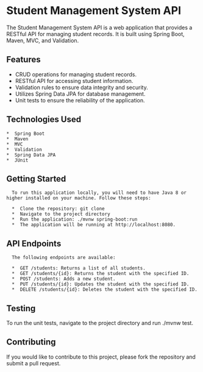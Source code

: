 # Student Management System API

The Student Management System API is a web application that provides a RESTful API for managing student records. It is built using Spring Boot, Maven, MVC, and Validation.

## Features
   * CRUD operations for managing student records.
   * RESTful API for accessing student information.
   * Validation rules to ensure data integrity and security.
   * Utilizes Spring Data JPA for database management.
   * Unit tests to ensure the reliability of the application.
## Technologies Used
    *  Spring Boot
    *  Maven
    *  MVC
    *  Validation
    *  Spring Data JPA
    *  JUnit
## Getting Started
      To run this application locally, you will need to have Java 8 or higher installed on your machine. Follow these steps:

      *  Clone the repository: git clone 
      *  Navigate to the project directory
      *  Run the application: ./mvnw spring-boot:run
      *  The application will be running at http://localhost:8080.

## API Endpoints
      The following endpoints are available:

      *  GET /students: Returns a list of all students.
      *  GET /students/{id}: Returns the student with the specified ID.
      *  POST /students: Adds a new student.
      *  PUT /students/{id}: Updates the student with the specified ID.
      *  DELETE /students/{id}: Deletes the student with the specified ID.
## Testing
To run the unit tests, navigate to the project directory and run ./mvnw test.

## Contributing
If you would like to contribute to this project, please fork the repository and submit a pull request.
